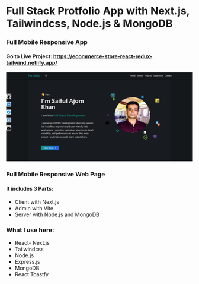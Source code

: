 # Full Stack Protfolio App with Next.js, Tailwindcss, Node.js & MongoDB
### Full Mobile Responsive App

#### Go to Live Project: https://ecommerce-store-react-redux-tailwind.netlify.app/

[![image](./screenshot.png)](https://portfolio-saiful-ajom-khan.netlify.app//)

### Full Mobile Responsive Web Page

#### It includes 3 Parts:
* Client with Next.js
* Admin with Vite
* Server with Node.js and MongoDB

### What I use here:
* React- Next.js
* Tailwindcss
* Node.js
* Express.js
* MongoDB
* React Toastfy
